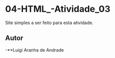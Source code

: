 # 04-HTML_-Atividade_03
Site simples a ser feito para esta atividade.

## Autor
-**Luigi Aranha de Andrade